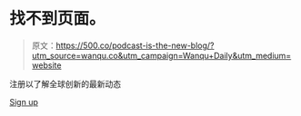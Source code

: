 # 找不到页面。

> 原文：<https://500.co/podcast-is-the-new-blog/?utm_source=wanqu.co&utm_campaign=Wanqu+Daily&utm_medium=website>

注册以了解全球创新的最新动态

[Sign up](/newsletter-sign-up)